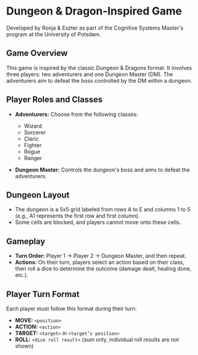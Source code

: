# Dungeon & Dragon-Inspired Game

Developed by Ronja & Eszter as part of the Cognitive Systems Master's program at the University of Potsdam.

## Game Overview

This game is inspired by the classic Dungeon & Dragons format. It involves three players: two adventurers and one Dungeon Master (DM). The adventurers aim to defeat the boss controlled by the DM within a dungeon.

## Player Roles and Classes

- **Adventurers:** Choose from the following classes:
  - Wizard
  - Sorcerer
  - Cleric
  - Fighter
  - Rogue
  - Ranger

- **Dungeon Master:** Controls the dungeon's boss and aims to defeat the adventurers.

## Dungeon Layout

- The dungeon is a 5x5 grid labeled from rows A to E and columns 1 to 5 (e.g., A1 represents the first row and first column).
- Some cells are blocked, and players cannot move onto these cells.

## Gameplay

- **Turn Order:** Player 1 → Player 2 → Dungeon Master, and then repeat.
- **Actions:** On their turn, players select an action based on their class, then roll a dice to determine the outcome (damage dealt, healing done, etc.).

## Player Turn Format

Each player must follow this format during their turn:

- **MOVE:** `<position>`
- **ACTION:** `<action>`
- **TARGET:** `<target>` in `<target’s position>`
- **ROLL:** `<dice roll result>` (sum only, individual roll results are not shown)